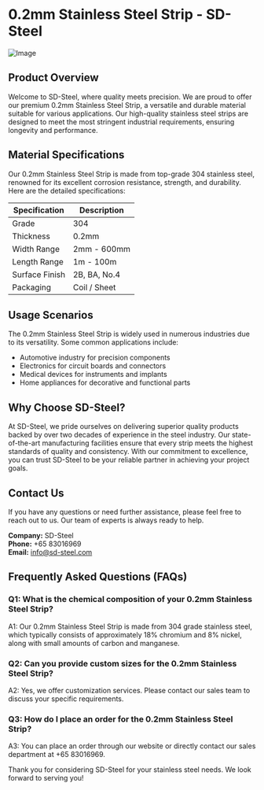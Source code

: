 # 0.2mm Stainless Steel Strip - SD-Steel

![Image](https://github.com/user-attachments/assets/2567258e-e124-4816-932d-1809bd27ef0b)

## Product Overview

Welcome to SD-Steel, where quality meets precision. We are proud to offer our premium 0.2mm Stainless Steel Strip, a versatile and durable material suitable for various applications. Our high-quality stainless steel strips are designed to meet the most stringent industrial requirements, ensuring longevity and performance.

## Material Specifications

Our 0.2mm Stainless Steel Strip is made from top-grade 304 stainless steel, renowned for its excellent corrosion resistance, strength, and durability. Here are the detailed specifications:

| Specification | Description |
|---------------|-------------|
| Grade         | 304         |
| Thickness     | 0.2mm       |
| Width Range   | 2mm - 600mm |
| Length Range  | 1m - 100m   |
| Surface Finish| 2B, BA, No.4|
| Packaging     | Coil / Sheet|

## Usage Scenarios

The 0.2mm Stainless Steel Strip is widely used in numerous industries due to its versatility. Some common applications include:
- Automotive industry for precision components
- Electronics for circuit boards and connectors
- Medical devices for instruments and implants
- Home appliances for decorative and functional parts

## Why Choose SD-Steel?

At SD-Steel, we pride ourselves on delivering superior quality products backed by over two decades of experience in the steel industry. Our state-of-the-art manufacturing facilities ensure that every strip meets the highest standards of quality and consistency. With our commitment to excellence, you can trust SD-Steel to be your reliable partner in achieving your project goals.

## Contact Us

If you have any questions or need further assistance, please feel free to reach out to us. Our team of experts is always ready to help.

**Company:** SD-Steel  
**Phone:** +65 83016969  
**Email:** info@sd-steel.com

## Frequently Asked Questions (FAQs)

### Q1: What is the chemical composition of your 0.2mm Stainless Steel Strip?
A1: Our 0.2mm Stainless Steel Strip is made from 304 grade stainless steel, which typically consists of approximately 18% chromium and 8% nickel, along with small amounts of carbon and manganese.

### Q2: Can you provide custom sizes for the 0.2mm Stainless Steel Strip?
A2: Yes, we offer customization services. Please contact our sales team to discuss your specific requirements.

### Q3: How do I place an order for the 0.2mm Stainless Steel Strip?
A3: You can place an order through our website or directly contact our sales department at +65 83016969.

Thank you for considering SD-Steel for your stainless steel needs. We look forward to serving you!